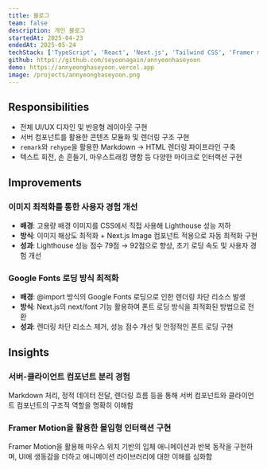 ```yaml
---
title: 블로그
team: false
description: 개인 블로그
startedAt: 2025-04-23
endedAt: 2025-05-24
techStack: ['TypeScript', 'React', 'Next.js', 'Tailwind CSS', 'Framer motion']
github: https://github.com/seyoonagain/annyeonhaseyoon
demo: https://annyeonghaseyoon.vercel.app
image: /projects/annyeonghaseyoon.png
---
```


## Responsibilities

- 전체 UI/UX 디자인 및 반응형 레이아웃 구현
- 서버 컴포넌트를 활용한 콘텐츠 모듈화 및 렌더링 구조 구현
- `remark`와 `rehype`을 활용한 Markdown → HTML 렌더링 파이프라인 구축
- 텍스트 회전, 손 흔들기, 마우스트래킹 명함 등 다양한 마이크로 인터랙션 구현

## Improvements

### 이미지 최적화를 통한 사용자 경험 개선

- **배경**: 고용량 배경 이미지를 CSS에서 직접 사용해 Lighthouse 성능 저하
- **방식**: 이미지 해상도 최적화 + Next.js Image 컴포넌트 적용으로 자동 최적화 구현
- **성과**: Lighthouse 성능 점수 79점 → 92점으로 향상, 초기 로딩 속도 및 사용자 경험 개선

### Google Fonts 로딩 방식 최적화

- **배경**: @import 방식의 Google Fonts 로딩으로 인한 렌더링 차단 리소스 발생
- **방식**: Next.js의 next/font 기능 활용하여 폰트 로딩 방식을 최적화된 방법으로 전환
- **성과**: 렌더링 차단 리소스 제거, 성능 점수 개선 및 안정적인 폰트 로딩 구현

## Insights

### 서버-클라이언트 컴포넌트 분리 경험

Markdown 처리, 정적 데이터 전달, 렌더링 흐름 등을 통해 서버 컴포넌트와 클라이언트 컴포넌트의 구조적 역할을 명확히 이해함

### Framer Motion을 활용한 몰입형 인터랙션 구현

Framer Motion을 활용해 마우스 위치 기반의 입체 애니메이션과 반복 동작을 구현하며, UI에 생동감을 더하고 애니메이션 라이브러리에 대한 이해를 심화함

